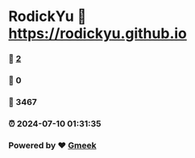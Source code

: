 # RodickYu :link: https://rodickyu.github.io 
### :page_facing_up: [2](https://rodickyu.github.io/tag.html) 
### :speech_balloon: 0 
### :hibiscus: 3467 
### :alarm_clock: 2024-07-10 01:31:35 
### Powered by :heart: [Gmeek](https://github.com/Meekdai/Gmeek)
